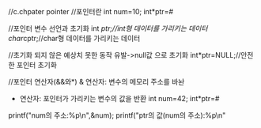 //c.chpater pointer
//포인터란 
int num=10;
int*ptr=&num;

//포인터 변수 선언과 초기화
int *ptr;//int형 데이터를 가리키는 데이터
char*cptr;//char형 데이터를 가리키는 데이터


//초기화 되지 않은 예상치 못한 동작 유발->null값 으로 초기화
int*ptr=NULL;//안전한 포인터 초기화


//포인터 연산자(&&와*)
& 연산자: 변수의 메모리 주소를 바놘
* 연산자: 포인터가 가리키는 변수의 값을 반환
int num=42;
int*ptr=&num;

printf("num의 주소:%p\n",&num);
printf("ptr의 값(num의 주소):%p\n"

